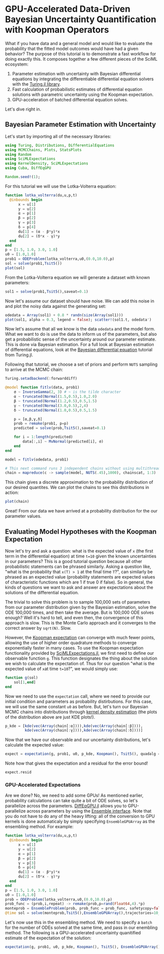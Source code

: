 # GPU-Accelerated Data-Driven Bayesian Uncertainty Quantification with Koopman Operators

What if you have data and a general model and would like to evaluate the
probability that the fitted model outcomes would have had a given behavior?
The purpose of this tutorial is to demonstrate a fast workflow for doing exactly
this. It composes together a few different pieces of the SciML ecosystem:

1. Parameter estimation with uncertainty with Bayesian differential equations by
   integrating the differentiable differential equation solvers with the
   [Turing.jl library](https://turing.ml/dev/).
2. Fast calculation of probabilistic estimates of differential equation solutions
   with parametric uncertainty using the Koopman expectation.
3. GPU-acceleration of batched differential equation solves.

Let's dive right in.

## Bayesian Parameter Estimation with Uncertainty

Let's start by importing all of the necessary libraries:

```julia
using Turing, Distributions, DifferentialEquations
using MCMCChains, Plots, StatsPlots
using Random
using SciMLExpectations
using KernelDensity, SciMLExpectations
using Cuba, DiffEqGPU

Random.seed!(1);
```

For this tutorial we will use the Lotka-Volterra equation:

```julia
function lotka_volterra(du,u,p,t)
  @inbounds begin
      x = u[1]
      y = u[2]
      α = p[1]
      β = p[2]
      γ = p[3]
      δ = p[4]
      du[1] = (α - β*y)*x
      du[2] = (δ*x - γ)*y
  end
end
p = [1.5, 1.0, 3.0, 1.0]
u0 = [1.0,1.0]
prob1 = ODEProblem(lotka_volterra,u0,(0.0,10.0),p)
sol = solve(prob1,Tsit5())
plot(sol)
```

From the Lotka-Volterra equation we will generate a dataset with known parameters:

```julia
sol1 = solve(prob1,Tsit5(),saveat=0.1)
```

Now let's assume our dataset should have noise. We can add this noise in and
plot the noisy data against the generating set:

```julia
odedata = Array(sol1) + 0.8 * randn(size(Array(sol1)))
plot(sol1, alpha = 0.3, legend = false); scatter!(sol1.t, odedata')
```

Now let's assume that all we know is the data `odedata` and the model form.
What we want to do is use the data to inform us of the parameters, but also
get a probabilistic sense of the uncertainty around our parameter estimate. This
is done via Bayesian estimation. For a full look at Bayesian estimation of
differential equations, look at the [Bayesian differential equation](https://turing.ml/dev/tutorials/10-bayesiandiffeq/)
tutorial from Turing.jl.

Following that tutorial, we choose a set of priors and perform `NUTS` sampling
to arrive at the MCMC chain:

```julia
Turing.setadbackend(:forwarddiff)

@model function fitlv(data, prob1)
    σ ~ InverseGamma(2, 3) # ~ is the tilde character
    α ~ truncated(Normal(1.5,0.5),1.0,2.0)
    β ~ truncated(Normal(1.2,0.5),0.5,1.5)
    γ ~ truncated(Normal(3.0,0.5),2,4)
    δ ~ truncated(Normal(1.0,0.5),0.5,1.5)

    p = [α,β,γ,δ]
    prob = remake(prob1, p=p)
    predicted = solve(prob,Tsit5(),saveat=0.1)

    for i = 1:length(predicted)
        data[:,i] ~ MvNormal(predicted[i], σ)
    end
end

model = fitlv(odedata, prob1)

# This next command runs 3 independent chains without using multithreading.
chain = mapreduce(c -> sample(model, NUTS(.45),1000), chainscat, 1:3)
```

This chain gives a discrete approximation to the probability distribution of our
desired quantites. We can plot the chains to see this distributions in action:

```julia
plot(chain)
```

Great! From our data we have arrived at a probability distribution for the
our parameter values.

## Evaluating Model Hypotheses with the Koopman Expectation

Now let's try and ask a question: what is the expected value of `x` (the first
term in the differential equation) at time `t=10` given the known uncertainties
in our parameters? This is a good tutorial question because all other probabilistic
statements can be phrased similarly. Asking a question like, "what is the probability
that `x(T) > 1` at the final time `T`?", can similarly be phrased as an expected
value (probability statements are expected values of characteristic functions
which are 1 if true 0 if false). So in general, the kinds of questions we want
to ask and answer are expectations about the solutions of the differential equation.

The trivial to solve this problem is to sample 100,000 sets of parameters from
our parameter distribution given by the Bayesian estimation, solve the ODE
100,000 times, and then take the average. But is 100,000 ODE solves enough?
Well it's hard to tell, and even then, the convergence of this approach is slow.
This is the Monte Carlo approach and it converges to the correct answer by
`sqrt(N)`. Slow.

However, the [Koopman expectation](https://arxiv.org/abs/2008.08737) can converge
with much fewer points, allowing the use of higher order quadrature methods to
converge exponentially faster in many cases. To use the Koopman expectation
functionality provided by [SciMLExpectations.jl](https://github.com/SciML/SciMLExpectations.jl),
we first need to define our observable function `g`. This function designates the
thing about the solution we wish to calculate the expectation of. Thus for our
question "what is the expected value of `x`at time `t=10`?", we would simply use:

```julia
function g(sol)
    sol[1,end]
end
```

Now we need to use the `expectation` call, where we need to provide our initial
condition and parameters as probability distirbutions. For this case, we will use
the same constant `u0` as before. But, let's turn our Bayesian MCMC chains into
distributions through [kernel density estimation](https://github.com/JuliaStats/KernelDensity.jl)
(the plots of the distribution above are just KDE plots!).

```julia
p_kde = [kde(vec(Array(chain[:α]))),kde(vec(Array(chain[:β]))),
         kde(vec(Array(chain[:γ]))),kde(vec(Array(chain[:δ])))]
```

Now that we have our observable and our uncertainty distributions, let's calculate
the expected value:

```julia
expect = expectation(g, prob1, u0, p_kde, Koopman(), Tsit5(), quadalg = CubaCuhre())
```

Note how that gives the expectation and a residual for the error bound!

```julia
expect.resid
```

### GPU-Accelerated Expectations

Are we done? No, we need to add some GPUs! As mentioned earlier, probability
calculations can take quite a bit of ODE solves, so let's parallelize across
the parameters. [DiffEqGPU.jl](https://github.com/SciML/DiffEqGPU.jl) allows you
to GPU-parallelize across parameters by using the
[Ensemble interface](https://diffeq.sciml.ai/stable/features/ensemble/). Note that
you do not have to do any of the heavy lifting: all of the conversion to GPU
kernels is done automaticaly by simply specifying `EnsembleGPUArray` as the
ensembling method. For example:

```julia
function lotka_volterra(du,u,p,t)
  @inbounds begin
      x = u[1]
      y = u[2]
      α = p[1]
      β = p[2]
      γ = p[3]
      δ = p[4]
      du[1] = (α - β*y)*x
      du[2] = (δ*x - γ)*y
  end
end
p = [1.5, 1.0, 3.0, 1.0]
u0 = [1.0,1.0]
prob = ODEProblem(lotka_volterra,u0,(0.0,10.0),p)
prob_func = (prob,i,repeat) -> remake(prob,p=rand(Float64,4).*p)
monteprob = EnsembleProblem(prob, prob_func = prob_func, safetycopy=false)
@time sol = solve(monteprob,Tsit5(),EnsembleGPUArray(),trajectories=10_000,saveat=1.0f0)
```

Let's now use this in the ensembling method. We need to specify a `batch` for the
number of ODEs solved at the same time, and pass in our enembling method. The
following is a GPU-accelerated uncertainty quanitified estimate of the expectation
of the solution:

```julia
expectation(g, prob1, u0, p_kde, Koopman(), Tsit5(), EnsembleGPUArray(), batch=100, quadalg = CubaCuhre())
```
